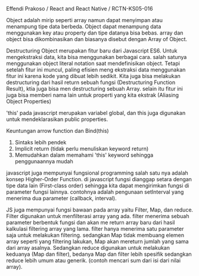 Effendi Prakoso / React and React Native / RCTN-KS05-016

 Object adalah mirip seperti array namun dapat menyimpan atau menampung tipe data berbeda. Object dapat menampung data menggunakan key atau property dan tipe datanya bisa bebas. array dan object bisa dikombinasikan dan biasanya disebut dengan Array of Object. 

   Destructuring Object merupakan fitur baru dari Javascript ES6. Untuk mengekstraksi data, kita bisa menggunakan berbagai cara. salah satunya menggunakan object literal notation saat mendefinisikan object. Tetapi setelah fitur ini muncul, paling efisien meng ekstraksi data menggunakan fitur ini karena kode yang dibuat lebih sedikit. Kita juga bisa melakukan destructuring dari hasil return sebuah fungsi (Destructuring Function Result), ktia juga bisa men destructuring sebuah Array. selain itu fitur ini juga bisa memberi nama lain untuk properti yang kita ekstrak (Aliasing Object Properties) 
    
   'this' pada javascript merupakan variabel global, dan this juga digunakan untuk mendeklarasikan public properties.
    
   Keuntungan arrow function dan Bind(this)
   1. Sintaks lebih pendek 
   2. Implicit return (tidak perlu menuliskan keyword return)
   3. Memudahkan dalam memahami 'this' keyword sehingga penggunaannya mudah

    
   javascript juga mempunyai fungsional programming salah satu nya adalah konsep Higher-Order Function. di javascript fungsi dianggap setara dengan tipe data lain (First-class order) sehingga kita dapat mengirimkan fungsi di parameter fungsi lainnya. contohnya adalah pengunaan setInterval yang menerima dua parameter (callback, interval). 
   
   JS juga mempunyai fungsi bawaan pada array yaitu Filter, Map, dan reduce. Filter digunakan untuk menfilterasi array yang ada. filter menerima sebuah parameter berbentuk fungsi dan akan me return array baru dari hasil kalkulasi filtering array yang lama. filter hanya menerima satu parameter saja untuk melakukan filtering. sedangkan Map tidak membuang elemen array seperti yang filtering lakukan, Map akan mereturn jumlah yang sama dari array asalnya. Sedangkan reduce digunakan untuk melakukan keduanya (Map dan filter), bedanya Map dan filter lebih spesifik sedangkan reduce lebih umum atau generik. (contoh mencari sum dari isi dari nilai array). 





